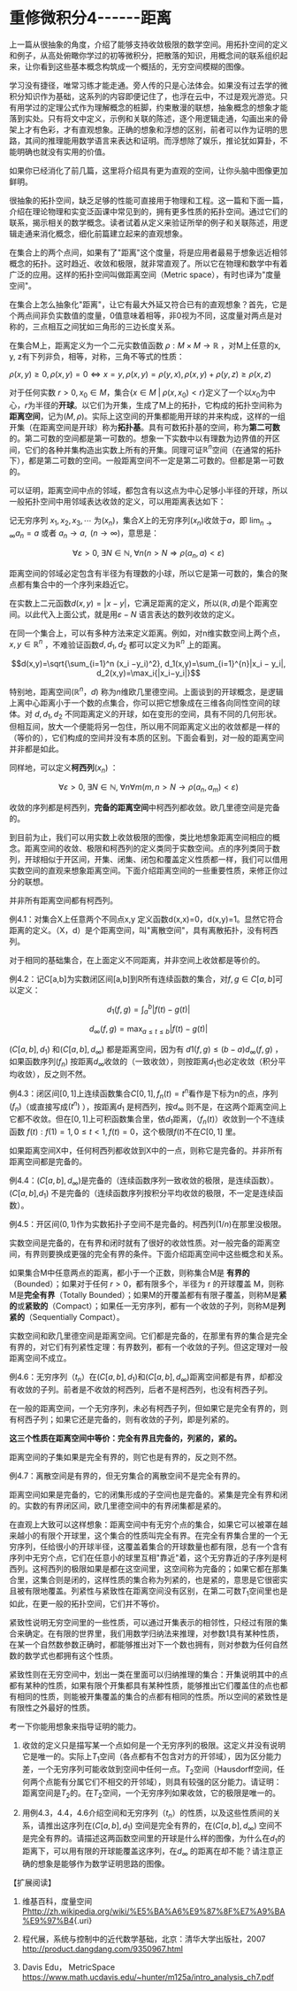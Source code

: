 # 重修微积分4------距离

上一篇从很抽象的角度，介绍了能够支持收敛极限的数学空间。用拓扑空间的定义和例子，从高处俯瞰你学过的初等微积分，把散落的知识，用概念间的联系组织起来，让你看到这些基本概念构筑成一个概括的，无穷空间模糊的图像。

学习没有捷径，唯常习练才能走通。旁人传的只是心法体会。如果没有过去学的微积分知识作为基础，这系列的内容即便记住了，也浮在云中，不过是观光游览。只有用学过的定理公式作为理解概念的桩脚，约束散漫的联想，抽象概念的想象才能落到实处。只有将文中定义，示例和关联的陈述，逐个用逻辑走通，勾画出来的骨架上才有色彩，才有直观想象。正确的想象和浮想的区别，前者可以作为证明的思路，其间的推理能用数学语言来表达和证明。而浮想除了娱乐，推论犹如算卦，不能明确也就没有实用的价值。

如果你已经消化了前几篇，这里将介绍具有更为直观的空间，让你头脑中图像更加鲜明。

很抽象的拓扑空间，缺乏足够的性能可直接用于物理和工程。这一篇和下面一篇，介绍在理论物理和实变泛函课中常见到的，拥有更多性质的拓扑空间。通过它们的联系，揭示相关的数学概念。读者试着从定义来验证所举的例子和关联陈述，用逻辑走通来消化概念，细化前篇建立起来的直观想象。

在集合上的两个点间，如果有了"距离"这个度量，将是应用者最易于想象远近相邻概念的拓扑。这时趋近、收敛和极限，就非常直观了。所以它在物理和数学中有着广泛的应用。这样的拓扑空间叫做距离空间（Metric
space），有时也译为"度量空间"。

在集合上怎么抽象化"距离"，让它有最大外延又符合已有的直观想象？首先，它是个两点间非负实数值的度量，0值意味着相等，非0视为不同，这度量对两点是对称的，三点相互之间犹如三角形的三边长度关系。

在集合M上，距离定义为一个二元实数值函数
$\rho : M\times M \rightarrow\mathbb{R}$ ，对M上任意的x, y,
z有下列非负，相等，对称，三角不等式的性质：

$\rho(x,y)\geq 0 , \rho(x,y)=0 \Leftrightarrow
x=y , \rho(x,y)=\rho(y,x), \rho(x,y)+\rho(y,z)\geq \rho(x,z)$

对于任何实数
$r>0,x_0\in M$，集合$\{x\in M \;|\; \rho(x,x_0)<r\}$定义了一个以$x_0$为中心，$r$为半径的**开球**。以它们为开集，生成了M上的拓扑，它构成的拓扑空间称为**距离空间**，记为$(M,\rho)$。实际上这空间的开集都能用开球的并来构成，这样的一组开集（在距离空间是开球）称为**拓扑基**。具有可数拓扑基的空间，称为**第二可数**的。第二可数的空间都是第一可数的。想象一下实数中以有理数为边界值的开区间，它们的各种并集构造出实数上所有的开集。同理可证$\mathbb{R}^n$空间（在通常的拓扑下），都是第二可数的空间。一般距离空间不一定是第二可数的。但都是第一可数的。

可以证明，距离空间中点的邻域，都包含有以这点为中心足够小半径的开球，所以一般拓扑空间中用邻域表达收敛的定义，可以用距离表达如下：

记无穷序列 $x_1,x_2,x_3,\cdots$
为$(x_n)$，集合$X$上的无穷序列$(x_n)$收敛于$a$，即
$\lim_{n \rightarrow \infty} a_n$$= a$ 或者
$a_n \rightarrow a , \mbox{ } (n \rightarrow \infty)$，意思是：

$$\forall \varepsilon > 0, \;\exists N \in \mathbb{N},\;\forall n ( n>N \Rightarrow \rho (a_n,a) < \varepsilon )$$

距离空间的邻域必定包含有半径为有理数的小球，所以它是第一可数的，集合的聚点都有集合中的一个序列来趋近它。

在实数上二元函数$d(x,y)=|x-y|$，它满足距离的定义，所以$(\mathbb{R}, d)$是个距离空间。以此代入上面公式，就是用$\varepsilon - N$
语言表达的数列收敛的定义。

在同一个集合上，可以有多种方法来定义距离。例如，对n维实数空间上两个点，$x,y \in \mathbb{R}^n$
，不难验证函数$d, d_1, d_2$ 都可以定义为$\mathbb{R}^n$ 上的距离。

$$d(x,y)=\sqrt{\sum_{i=1}^n (x_i  −y_i)^2}, d_1(x,y)=\sum_{i=1}^{n}|x_i − y_i|, d_2(x,y)=\max_i{|x_i−y_i|}$$

特别地，距离空间$(\mathbb{R}^n，d)$
称为$n$维欧几里德空间。上面谈到的开球概念，是逻辑上离中心距离小于一个数的点集合，你可以把它想象成在三维各向同性空间的球体。对
$d, d_1, d_2$
不同距离定义的开球，如在变形的空间，具有不同的几何形状。但相互间，放大一个便能将另一包住，所以用不同距离定义出的收敛都是一样的（等价的），它们构成的空间并没有本质的区别。下面会看到，对一般的距离空间并非都是如此。

同样地，可以定义**柯西列**$(x_n)$ ：

$$\forall \varepsilon >0, \; \exists N\in \mathbb{N}, \;\forall n \forall m(m,n>N \rightarrow \rho(a_n,a_m)<\varepsilon)$$

收敛的序列都是柯西列，**完备的距离空间**中柯西列都收敛。欧几里德空间是完备的。

到目前为止，我们可以用实数上收敛极限的图像，类比地想象距离空间相应的概念。距离空间的收敛、极限和柯西列的定义类同于实数空间。点的序列类同于数列，开球相似于开区间，开集、闭集、闭包和覆盖定义性质都一样，我们可以借用实数空间的直观来想象距离空间。下面介绍距离空间的一些重要性质，来修正你过分的联想。

并非所有距离空间都有柯西列。

例4.1：对集合X上任意两个不同点x,y
定义函数d(x,x)=0，d(x,y)=1。显然它符合距离的定义。（X，d）是个距离空间，叫"离散空间"，具有离散拓扑，没有柯西列。

对于相同的基础集合，在上面定义不同距离，并非空间上收敛都是等价的。

例4.2：记C\[a,b\]为实数闭区间\[a,b\]到R所有连续函数的集合，对$f,g\in C[a,b]$可以定义：

$$\displaystyle d_1(f,g) = \int_{a}^{b}|f(t)-g(t)|$$

$$\displaystyle d_\infty(f,g) = \max_{a\leq t \leq b} |f(t)-g(t)|$$

$(C[a,b],d_1)$ 和$(C[a,b],d_\infty)$ 都是距离空间，因为有
$\displaystyle  d1(f,g)\leq (b−a)d_\infty(f,g)$ ，如果函数序列$(f_n)$
按距离$d_\infty$收敛的（一致收敛），则按距离$d_1$也必定收敛（积分平均收敛），反之则不然。

例4.3：闭区间$[0,1]$上连续函数集合$C[0,1], f_n(t)=t^n$看作是下标为n的点，序列
$(f_n)$（或直接写成$(t^n)$ ），按距离$d_1$ 是柯西列，按$d_\infty$
则不是，在这两个距离空间上它都不收敛。但在$[0,1]$上可积函数集合里，依$d_1$距离，（$f_n(t)$）收敛到一个不连续函数
$f(t): f(1)=1,0\leq t<1,f(t)=0$，这个极限$f(t)$不在$C[0,1]$ 里。

如果距离空间X中，任何柯西列都收敛到X中的一点，则称它是完备的。并非所有距离空间都是完备的。

例4.4：$(C[a,b],d_\infty)$是完备的（连续函数序列一致收敛的极限，是连续函数）。$(C[a,b],$$d_1)$
不是完备的（连续函数序列按积分平均收敛的极限，不一定是连续函数）。

例4.5：开区间$(0, 1)$作为实数拓扑子空间不是完备的。柯西列$(1/n)$在那里没极限。

实数空间是完备的，在有界和闭时就有了很好的收敛性质。对一般完备的距离空间，有界则要换成更强的完全有界的条件。下面介绍距离空间中这些概念和关系。

如果集合M中任意两点的距离，都小于一个正数，则称集合M是 **有界的**
（Bounded）；如果对于任何 $r> 0$，都有限多个，半径为 r 的开球覆盖
M，则称M是**完全有界**（Totally
Bounded）；如果M的开覆盖都有有限子覆盖，则称M是**紧的**或**紧致的**（Compact）；如果任一无穷序列，都有一个收敛的子列，则称M是**列紧的**（Sequentially
Compact）。

实数空间和欧几里德空间是距离空间。它们都是完备的，在那里有界的集合是完全有界的，对它们有列紧性定理：有界数列，都有一个收敛的子列。但这定理对一般距离空间不成立。

例4.6：无穷序列（$t_n$）在$(C[a,b],d_1)$和$(C[a,b],d_\infty)$距离空间都是有界，却都没有收敛的子列。前者是不收敛的柯西列，后者不是柯西列，也没有柯西子列。

在一般的距离空间，一个无穷序列，未必有柯西子列，但如果它是完全有界的，则有柯西子列；如果它还是完备的，则有收敛的子列，即是列紧的。

**这三个性质在距离空间中等价：完全有界且完备的，列紧的，紧的。**

距离空间的子集如果是完全有界的，则它也是有界的，反之则不然。

例4.7：离散空间是有界的，但无穷集合的离散空间不是完全有界的。

距离空间如果是完备的，它的闭集形成的子空间也是完备的。紧集是完全有界和闭的。实数的有界闭区间，欧几里德空间中的有界闭集都是紧的。

在直观上大致可以这样想象：距离空间中有无穷个点的集合，如果它可以被罩在越来越小的有限个开球里，这个集合的性质叫完全有界。在完全有界集合里的一个无穷序列，任给很小的开球半径，这覆盖着集合的开球数量也都有限，总有一个含有序列中无穷个点，它们在任意小的球里互相"靠近"着，这个无穷靠近的子序列是柯西列。这柯西列的极限如果是都在这空间里，这空间称为完备的；如果它都在那集合里，这集合则是闭的，这样性质的集合称为列紧的，也是紧的，意思是它很密实且被有限地覆盖。列紧性与紧致性在距离空间没有区别，在第二可数$T_1$空间里也是如此，在更一般的拓扑空间，它们并不等价。

紧致性说明无穷空间里的一些性质，可以通过开集表示的相邻性，只经过有限的集合来确定。在有限的世界里，我们用数学归纳法来推理，对参数1具有某种性质，在某一个自然数参数正确时，都能够推出对下一个数也拥有，则对参数为任何自然数的数学式也都拥有这个性质。

紧致性则在无穷空间中，划出一类在里面可以归纳推理的集合：开集说明其中的点都有某种的性质，如果有限个开集都具有某种性质，能够推出它们覆盖住的点也都有相同的性质，则能被开集覆盖的集合的点都有相同的性质。所以空间的紧致性是有限性之外最好的性质。

考一下你能用想象来指导证明的能力。

1.  收敛的定义只是描写某一个点如何是一个无穷序列的极限。这定义并没有说明它是唯一的。实际上$T_1$空间（各点都有不包含对方的开邻域），因为区分能力差，一个无穷序列可能收敛到空间中任何一点。$T_2$空间（Hausdorff空间，任何两个点能有分属它们不相交的开邻域），则具有较强的区分能力。请证明：距离空间是$T_2$的。在$T_2$空间，一个无穷序列如果收敛，它的极限是唯一的。

2.  用例4.3，4.4，4.6介绍空间和无穷序列（$t_n$）的性质，以及这些性质间的关系，请推出这序列在$(C[a,b], d_1)$
    空间是完全有界的，在$(C[a,b], d_\infty)$
    空间不是完全有界的。请描述这两函数空间里的开球是什么样的图像，为什么在$d_1$的距离下，可以用有限的开球能覆盖这序列，在$d_\infty$
    的距离在却不能？请注意正确的想象是能够作为数学证明思路的图像。

【扩展阅读】

1.  维基百科，度量空间[Phttp://zh.wikipedia.org/wiki/%E5%BA%A6%E9%87%8F%E7%A9%BA%E9%97%B4](Phttp://zh.wikipedia.org/wiki/%E5%BA%A6%E9%87%8F%E7%A9%BA%E9%97%B4){.uri}

2.  程代展，系统与控制中的近代数学基础，北京：清华大学出版社，2007
    <http://product.dangdang.com/9350967.html>

3.  Davis Edu， MetricSpace
    <https://www.math.ucdavis.edu/~hunter/m125a/intro_analysis_ch7.pdf>
